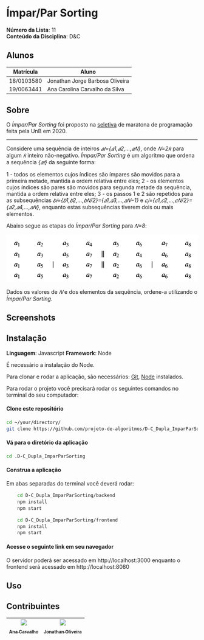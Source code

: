 
# Ímpar/Par Sorting

**Número da Lista**:  11<br>
**Conteúdo da Disciplina**: D&C<br>

## Alunos
|Matrícula | Aluno |
| -- | -- |
| 18/0103580 |  Jonathan Jorge Barbosa Oliveira |
| 19/0063441  |  Ana Carolina Carvalho da Silva|

## Sobre 

O _Ímpar/Par Sorting_ foi proposto na [seletiva](https://codeforces.com/group/btcK4I5D5f/contest/295070/problem/I) de maratona de programação feita pela UnB em 2020. 

___

Considere uma sequência de inteiros _𝑎𝑡={𝑎1,𝑎2,…,𝑎𝑁}_, onde _𝑁=2𝑘_ para algum _𝑘_ inteiro não-negativo. _Ímpar/Par Sorting_ é um algoritmo que ordena a sequência _{𝑎𝑡}_ da seguinte forma:

1 - todos os elementos cujos índices são ímpares são movidos para a primeira metade, mantida a ordem relativa entre eles;
2 - os elementos cujos índices são pares são movidos para segunda metade da sequência, mantida a ordem relativa entre eles;
3 - os passos 1 e 2 são repetidos para as subsequências _𝑏𝑖={𝑏1,𝑏2,…,𝑏𝑁/2}={𝑎1,𝑎3,…,𝑎𝑁−1}_ e _𝑐𝑗={𝑐1,𝑐2,…,𝑐𝑁/2}={𝑎2,𝑎4,…,𝑎𝑁}_, enquanto estas subsequências tiverem dois ou mais elementos.

Abaixo segue as etapas do _Ímpar/Par Sorting_ para _𝑁=8_:

<p align="center">
<img src="./Media/exemplo.png">
</p>

Dados os valores de _𝑁_ e dos elementos da sequência, ordene-a utilizando o _Ímpar/Par Sorting_.

## Screenshots

## Instalação 

**Linguagem**: Javascript
**Framework**: Node

É necessário a instalação do Node.

Para clonar e rodar a aplicação, são necessários: [Git](https://git-scm.com), [Node](https://nodejs.org/pt-br/) instalados.

Para rodar o projeto você precisará rodar os seguintes comandos no terminal do seu computador:

#### Clone este repositório
```bash
cd ~/your/directory/
git clone https://github.com/projeto-de-algoritmos/D-C_Dupla_ImparParSorting.git
````

#### Vá para o diretório da aplicação
```bash
cd .D-C_Dupla_ImparParSorting
````

#### Construa a aplicação

Em abas separadas do terminal você deverá rodar:

``` bash
    cd D-C_Dupla_ImparParSorting/backend 
    npm install
    npm start
```
``` bash
    cd D-C_Dupla_ImparParSorting/frontend
    npm install
    npm start
```

#### Acesse o seguinte link em seu navegador

O servidor poderá ser acessado em http://localhost:3000 enquanto o frontend será acessado em http://localhost:8080

## Uso 


## Contribuintes 

[<img src="https://avatars2.githubusercontent.com/u/9967427?s=400&u=1d2d6cb30ebe846fe9a275e5be16c1ee8cbc07c8&v=4" width=115 > <br> <sub> Ana Carvalho </sub>](https://github.com/anacarolcs)|[<img src="https://avatars1.githubusercontent.com/u/50152184?s=460&u=9ca6d8aed6e77621e231c799a7c4d596c3565cd7&v=4" width=115 > <br> <sub> Jonathan Oliveira </sub>](https://github.com/Jonathan-Oliveira) |
| :---: | :---: |
